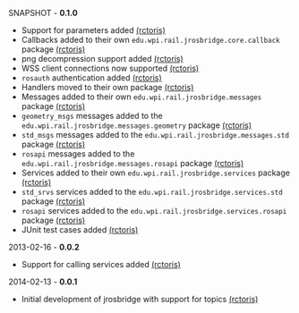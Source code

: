 SNAPSHOT - **0.1.0**
 * Support for parameters added [(rctoris)](https://github.com/rctoris/)
 * Callbacks added to their own `edu.wpi.rail.jrosbridge.core.callback` package [(rctoris)](https://github.com/rctoris/)
 * png decompression support added [(rctoris)](https://github.com/rctoris/)
 * WSS client connections now supported [(rctoris)](https://github.com/rctoris/)
 * `rosauth` authentication added [(rctoris)](https://github.com/rctoris/)
 * Handlers moved to their own package [(rctoris)](https://github.com/rctoris/)
 * Messages added to their own `edu.wpi.rail.jrosbridge.messages` package [(rctoris)](https://github.com/rctoris/)
 * `geometry_msgs` messages added to the `edu.wpi.rail.jrosbridge.messages.geometry` package [(rctoris)](https://github.com/rctoris/)
 * `std_msgs` messages added to the `edu.wpi.rail.jrosbridge.messages.std` package [(rctoris)](https://github.com/rctoris/)
 * `rosapi` messages added to the `edu.wpi.rail.jrosbridge.messages.rosapi` package [(rctoris)](https://github.com/rctoris/)
 * Services added to their own `edu.wpi.rail.jrosbridge.services` package [(rctoris)](https://github.com/rctoris/)
 * `std_srvs` services added to the `edu.wpi.rail.jrosbridge.services.std` package [(rctoris)](https://github.com/rctoris/)
 * `rosapi` services added to the `edu.wpi.rail.jrosbridge.services.rosapi` package [(rctoris)](https://github.com/rctoris/)
 * JUnit test cases added [(rctoris)](https://github.com/rctoris/)

2013-02-16 - **0.0.2**
 * Support for calling services added [(rctoris)](https://github.com/rctoris/)

2014-02-13 - **0.0.1**
 * Initial development of jrosbridge with support for topics [(rctoris)](https://github.com/rctoris/)
